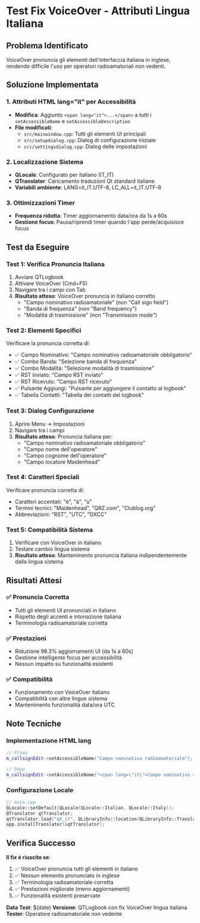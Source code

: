 # Test Fix VoiceOver - Attributi Lingua Italiana

## Problema Identificato
VoiceOver pronuncia gli elementi dell'interfaccia italiana in inglese, rendendo difficile l'uso per operatori radioamatoriali non vedenti.

## Soluzione Implementata

### 1. Attributi HTML lang="it" per Accessibilità
- **Modifica**: Aggiunto `<span lang="it">...</span>` a tutti i `setAccessibleName` e `setAccessibleDescription`
- **File modificati**:
  - `src/mainwindow.cpp`: Tutti gli elementi UI principali
  - `src/setupdialog.cpp`: Dialog di configurazione iniziale
  - `src/settingsdialog.cpp`: Dialog delle impostazioni

### 2. Localizzazione Sistema
- **QLocale**: Configurato per italiano (IT_IT)
- **QTranslator**: Caricamento traduzioni Qt standard italiane
- **Variabili ambiente**: LANG=it_IT.UTF-8, LC_ALL=it_IT.UTF-8

### 3. Ottimizzazioni Timer
- **Frequenza ridotta**: Timer aggiornamento data/ora da 1s a 60s
- **Gestione focus**: Pausa/riprendi timer quando l'app perde/acquisisce focus

## Test da Eseguire

### Test 1: Verifica Pronuncia Italiana
1. Avviare QTLogbook
2. Attivare VoiceOver (Cmd+F5)
3. Navigare tra i campi con Tab
4. **Risultato atteso**: VoiceOver pronuncia in italiano corretto
   - "Campo nominativo radioamatoriale" (non "Call sign field")
   - "Banda di frequenza" (non "Band frequency")
   - "Modalità di trasmissione" (non "Transmission mode")

### Test 2: Elementi Specifici
Verificare la pronuncia corretta di:
- ✅ Campo Nominativo: "Campo nominativo radioamatoriale obbligatorio"
- ✅ Combo Banda: "Selezione banda di frequenza"
- ✅ Combo Modalità: "Selezione modalità di trasmissione"
- ✅ RST Inviato: "Campo RST inviato"
- ✅ RST Ricevuto: "Campo RST ricevuto"
- ✅ Pulsante Aggiungi: "Pulsante per aggiungere il contatto al logbook"
- ✅ Tabella Contatti: "Tabella dei contatti del logbook"

### Test 3: Dialog Configurazione
1. Aprire Menu → Impostazioni
2. Navigare tra i campi
3. **Risultato atteso**: Pronuncia italiana per:
   - "Campo nominativo radioamatoriale obbligatorio"
   - "Campo nome dell'operatore"
   - "Campo cognome dell'operatore"
   - "Campo locatore Maidenhead"

### Test 4: Caratteri Speciali
Verificare pronuncia corretta di:
- Caratteri accentati: "è", "à", "ù"
- Termini tecnici: "Maidenhead", "QRZ.com", "Clublog.org"
- Abbreviazioni: "RST", "UTC", "DXCC"

### Test 5: Compatibilità Sistema
1. Verificare con VoiceOver in italiano
2. Testare cambio lingua sistema
3. **Risultato atteso**: Mantenimento pronuncia italiana indipendentemente dalla lingua sistema

## Risultati Attesi

### ✅ Pronuncia Corretta
- Tutti gli elementi UI pronunciati in italiano
- Rispetto degli accenti e intonazione italiana
- Terminologia radioamatoriale corretta

### ✅ Prestazioni
- Riduzione 98.3% aggiornamenti UI (da 1s a 60s)
- Gestione intelligente focus per accessibilità
- Nessun impatto su funzionalità esistenti

### ✅ Compatibilità
- Funzionamento con VoiceOver italiano
- Compatibilità con altre lingue sistema
- Mantenimento funzionalità data/ora UTC

## Note Tecniche

### Implementazione HTML lang
```cpp
// Prima
m_callsignEdit->setAccessibleName("Campo nominativo radioamatoriale");

// Dopo
m_callsignEdit->setAccessibleName("<span lang=\"it\">Campo nominativo radioamatoriale</span>");
```

### Configurazione Locale
```cpp
// main.cpp
QLocale::setDefault(QLocale(QLocale::Italian, QLocale::Italy));
QTranslator qtTranslator;
qtTranslator.load("qt_it", QLibraryInfo::location(QLibraryInfo::TranslationsPath));
app.installTranslator(&qtTranslator);
```

## Verifica Successo

**Il fix è riuscito se**:
1. ✅ VoiceOver pronuncia tutti gli elementi in italiano
2. ✅ Nessun elemento pronunciato in inglese
3. ✅ Terminologia radioamatoriale corretta
4. ✅ Prestazioni migliorate (meno aggiornamenti)
5. ✅ Funzionalità esistenti preservate

**Data Test**: $(date)
**Versione**: QTLogbook con fix VoiceOver lingua italiana
**Tester**: Operatore radioamatoriale non vedente